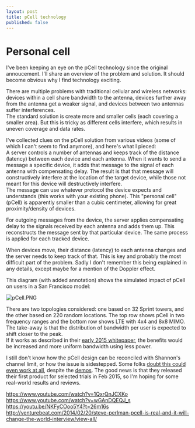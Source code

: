 ```yaml
---
layout: post
title: pCell technology
published: false
---
```



# Personal cell

I've been keeping an eye on the pCell technology since the original annoucement. I'll share an overview of the problem and solution. It should become obvious why I find technology exciting.   

There are multiple problems with traditional cellular and wireless networks: devices within a cell share bandwidth to the antenna, devices further away from the antenna get a weaker signal, and devices between two antennas suffer interferences.  
The standard solution is create more and smaller cells (each covering a smaller area). But this is tricky as different cells interfere, which results in uneven coverage and data rates.  

I've collected clues on the pCell solution from various videos (some of which I can't seem to find anymore), and here's what I pieced:  
A server controls a number of antennas and keeps track of the distance (latency) between each device and each antenna. When it wants to send a message a specific device, it adds that message to the signal of each antenna with compensating delay. The result is that that message will constructively interfere at the location of the target device, while those not meant for this device will destructively interfere.  
The message can use whatever protocol the device expects and understands (this works with your existing phone). This "personal cell" (pCell) is apparently smaller than a cubic centimeter, allowing for great proximity/density of devices.  

For outgoing messages from the device, the server applies compensating delay to the signals received by each antenna and adds them up. This reconstructs the message sent by that particular device. The same process is applied for each tracked device.  

When devices move, their distance (latency) to each antenna changes and the server needs to keep track of that. This is key and probably the most difficult part of the problem. Sadly I don't remember this being explained in any details, except maybe for a mention of the Doppler effect.  


This diagram (with added annotation) shows the simulated impact of pCell on users in a San Francisco model:  

![pCell.PNG]({{site.baseurl}}/archives/images/pCell.PNG)

There are two topologies considered: one based on 32 Sprint towers, and the other based on 220 random locations. The top row shows pCell in two frequency ranges and the bottom row shows LTE with 4x4 and 8x8 MIMO. The take-away is that the distribution of bandwidth per user is expected to shift closer to the peak.  
If it works as described in their [early 2015 whitepaper](http://www.rearden.com/artemis/An-Introduction-to-pCell-White-Paper-150224.pdf), the benefits would be increased and more uniform bandwidth using less power. 


I still don't know how the pCell design can be reconciled with Shannon's channel limit, or how the issue is sidestepped. Some folks [doubt this could even work at all](http://www.quora.com/Is-pCell-from-Artemis-really-the-Holy-Grail-of-wireless-networking), despite the [demos](https://www.youtube.com/channel/UCgDns8O1TwKMoSuG0JTaVQA/videos). The good news is that they released their first product for selected trials in Feb 2015, so I'm hoping for some real-world results and reviews. 





https://www.youtube.com/watch?v=1QxrQnJCXKo
https://www.youtube.com/watch?v=wGAnDQEQJ_s
https://youtu.be/NKFyCOoo5Y4?t=26m16s
http://venturebeat.com/2014/02/20/steve-perlman-pcell-is-real-and-it-will-change-the-world-interview/view-all/





